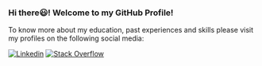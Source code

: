 ### Hi there😃! Welcome to my GitHub Profile!

To know more about my education, past experiences and skills please visit my profiles on the following social media:<br>

[![Linkedin](https://img.shields.io/badge/LinkedIn-0077B5?style=for-the-badge&logo=linkedin&logoColor=white)](https://www.linkedin.com/in/taras-rashkevych-297350232/)
[![Stack Overflow](https://img.shields.io/badge/Stack_Overflow-FE7A16?style=for-the-badge&logo=stack-overflow&logoColor=white)](https://stackoverflow.com/users/13644135/taras-rashkevych)
